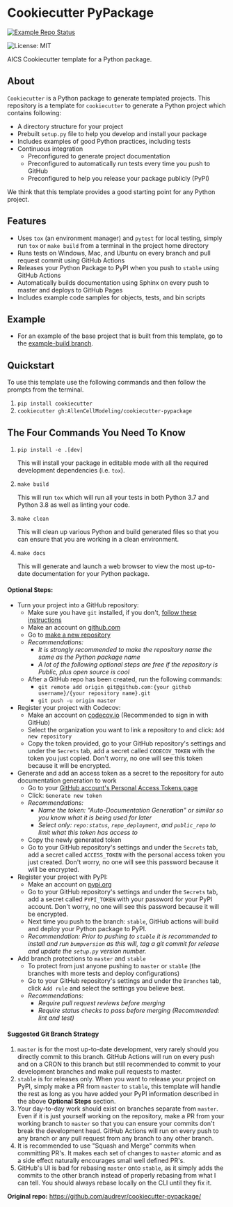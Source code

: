 # Cookiecutter PyPackage

[![Example Repo Status](https://github.com/AllenCellModeling/cookiecutter-pypackage/workflows/Build%20Example%20Repo/badge.svg)](https://github.com/AllenCellModeling/cookiecutter-pypackage/tree/example-build)

![License: MIT](https://img.shields.io/badge/License-MIT-blue.svg)

AICS Cookiecutter template for a Python package.

## About
`Cookiecutter` is a Python package to generate templated projects.
This repository is a template for `cookiecutter` to generate a Python project which
contains following:

* A directory structure for your project
* Prebuilt `setup.py` file to help you develop and install your package
* Includes examples of good Python practices, including tests
* Continuous integration
  * Preconfigured to generate project documentation
  * Preconfigured to automatically run tests every time you push to GitHub
  * Preconfigured to help you release your package publicly (PyPI)

We think that this template provides a good starting point for any Python project.

## Features
* Uses `tox` (an environment manager) and `pytest` for local testing, simply run `tox`
or `make build` from a terminal in the project home directory
* Runs tests on Windows, Mac, and Ubuntu on every branch and pull request commit using
GitHub Actions
* Releases your Python Package to PyPI when you push to `stable` using GitHub Actions
* Automatically builds documentation using Sphinx on every push to master and deploys
to GitHub Pages
* Includes example code samples for objects, tests, and bin scripts

## Example
* For an example of the base project that is built from this template, go to the
[example-build branch](https://github.com/AllenCellModeling/cookiecutter-pypackage/tree/example-build).

## Quickstart
To use this template use the following commands and then follow the prompts from the
terminal.

1. `pip install cookiecutter`
2. `cookiecutter gh:AllenCellModeling/cookiecutter-pypackage`

## The Four Commands You Need To Know
1. `pip install -e .[dev]`

    This will install your package in editable mode with all the required development
    dependencies (i.e. `tox`).

2. `make build`

    This will run `tox` which will run all your tests in both Python 3.7
    and Python 3.8 as well as linting your code.

3. `make clean`

    This will clean up various Python and build generated files so that you can ensure
    that you are working in a clean environment.

4. `make docs`

    This will generate and launch a web browser to view the most up-to-date
    documentation for your Python package.

#### Optional Steps:
* Turn your project into a GitHub repository:
  * Make sure you have `git` installed, if you don't, [follow these instructions](https://git-scm.com/book/en/v2/Getting-Started-Installing-Git)
  * Make an account on [github.com](https://github.com)
  * Go to [make a new repository](https://github.com/new)
  * _Recommendations:_
    * _It is strongly recommended to make the repository name the same as the Python
    package name_
    * _A lot of the following optional steps are *free* if the repository is Public,
    plus open source is cool_
  * After a GitHub repo has been created, run the following commands:
    * `git remote add origin git@github.com:{your github username}/{your repository name}.git`
    * `git push -u origin master`
* Register your project with Codecov:
  * Make an account on [codecov.io](https://codecov.io)
  (Recommended to sign in with GitHub)
  * Select the organization you want to link a repository to and click:
  `Add new repository`
  * Copy the token provided, go to your GitHub repository's settings and under the
  `Secrets` tab, add a secret called `CODECOV_TOKEN` with the token you just copied.
  Don't worry, no one will see this token because it will be encrypted.
* Generate and add an access token as a secret to the repository for auto documentation
generation to work
  * Go to your [GitHub account's Personal Access Tokens page](https://github.com/settings/tokens)
  * Click: `Generate new token`
  * _Recommendations:_
    * _Name the token: "Auto-Documentation Generation" or similar so you know what it
    is being used for later_
    * _Select only: `repo:status`, `repo_deployment`, and `public_repo` to limit what
    this token has access to_
  * Copy the newly generated token
  * Go to your GitHub repository's settings and under the `Secrets` tab, add a secret
  called `ACCESS_TOKEN` with the personal access token you just created. Don't worry,
  no one will see this password because it will be encrypted.
* Register your project with PyPI:
  * Make an account on [pypi.org](https://pypi.org)
  * Go to your GitHub repository's settings and under the `Secrets` tab, add a secret
  called `PYPI_TOKEN` with your password for your PyPI account. Don't worry, no one
  will see this password because it will be encrypted.
  * Next time you push to the branch: `stable`, GitHub actions will build and deploy
  your Python package to PyPI.
  * _Recommendation: Prior to pushing to `stable` it is recommended to install and run
  `bumpversion` as this will, tag a git commit for release and update the `setup.py`
  version number._
* Add branch protections to `master` and `stable`
  * To protect from just anyone pushing to `master` or `stable` (the branches with more
  tests and deploy configurations)
  * Go to your GitHub repository's settings and under the `Branches` tab, click `Add
  rule` and select the settings you believe best.
  * _Recommendations:_
    * _Require pull request reviews before merging_
    * _Require status checks to pass before merging (Recommended: lint and test)_

#### Suggested Git Branch Strategy
1. `master` is for the most up-to-date development, very rarely should you directly
commit to this branch. GitHub Actions will run on every push and on a CRON to this
branch but still recommended to commit to your development branches and make pull
requests to master.
2. `stable` is for releases only. When you want to release your project on PyPI, simply
make a PR from `master` to `stable`, this template will handle the rest as long as you
have added your PyPI information described in the above
**Optional Steps** section.
3. Your day-to-day work should exist on branches separate from `master`. Even if it is
just yourself working on the repository, make a PR from your working branch to `master`
so that you can ensure your commits don't break the development head. GitHub Actions
will run on every push to any branch or any pull request from any branch to any other
branch.
4. It is recommended to use "Squash and Merge" commits when committing PR's. It makes
each set of changes to `master` atomic and as a side effect naturally encourages small
well defined PR's.
5. GitHub's UI is bad for rebasing `master` onto `stable`, as it simply adds the
commits to the other branch instead of properly rebasing from what I can tell. You
should always rebase locally on the CLI until they fix it.


**Original repo:** https://github.com/audreyr/cookiecutter-pypackage/
